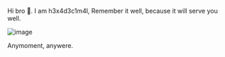 Hi bro 👋.
I am h3x4d3c1m4l,
Remember it well, because it will serve you well.


![image](https://github.com/pr0xy0wlz/pr0xy0wlz/assets/129412198/1066aec2-1fb5-4af8-bdd9-aff1a341b329)

Anymoment, anywere.
